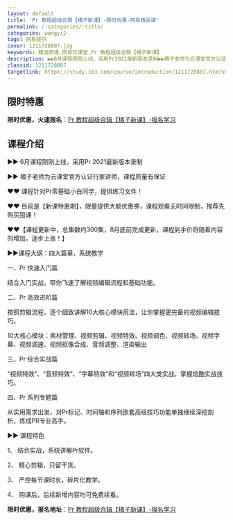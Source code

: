 ```yaml
---
layout: default
title: 'Pr 教程超级合辑【橘子新课】-限时优惠-网易精品课'
permalink: /:categories/:title/
categories: wangyi2
tags: 网易提供
cover: 1211728807.jpg
keywords: 精选网课,网易云课堂,Pr 教程超级合辑【橘子新课】
description: ▶▶6月课程刚刚上线，采用Pr2021最新版本录制▶▶橘子老师为云课堂官方认证行家讲师，课程质量有保证❤❤课程针对Pr零
classid: 1211728807
targetlink: https://study.163.com/course/introduction/1211728807.htm?share=1&shareId=1025206652&utm_campaign=share&utm_medium=iphoneShare&utm_source=&utm_u=1025206652
---
```


## 限时特惠

**限时优惠，火速报名**：[Pr 教程超级合辑【橘子新课】-报名学习](https://study.163.com/course/introduction/1211728807.htm?share=1&shareId=1025206652&utm_campaign=share&utm_medium=iphoneShare&utm_source=&utm_u=1025206652)

## 课程介绍

▶▶ 6月课程刚刚上线，采用Pr 2021最新版本录制

▶▶ 橘子老师为云课堂官方认证行家讲师，课程质量有保证



❤❤ 课程针对Pr零基础小白同学，提供练习文件！



❤❤ 目前是【新课特惠期】，限量提供大额优惠券，课程观看无时间限制，推荐先购买囤课！



❤❤【课程更新中，总集数约300集，8月底前完成更新，课程到手价将随着内容的增加，逐步上涨！】



▶▶课程大纲：四大篇章，系统教学

一、Pr 快速入门篇

结合入门实战，带你飞速了解视频编辑流程和基础功能。



二、Pr 高效进阶篇

按照剪辑流程，逐个细致讲解10大核心模块用法，让你掌握更完备的视频编辑技巧。

10大核心模块：素材管理、视频剪辑、视频特效、视频调色、视频转场、视频字幕、视频调速、视频抠像合成、音频调整、渲染输出



三、Pr 综合实战篇

 “视频特效”、“音频特效”、“字幕特效”和“视频转场”四大类实战，掌握炫酷实战技巧。



四、Pr 系列专题篇 

从实用需求出发，对Pr标记、时间轴和序列嵌套高级技巧功能单独继续深挖剖析，炼成PR专业高手。



▶▶ 课程特色

1、  结合实战，系统讲解Pr软件。

2、  精心剪辑，只留干货。

3、  严控每节课时长，碎片化教学。

4、  购课后，后续新增内容均可免费续看。

**限时优惠，报名地址**：[Pr 教程超级合辑【橘子新课】-报名学习](https://study.163.com/course/introduction/1211728807.htm?share=1&shareId=1025206652&utm_campaign=share&utm_medium=iphoneShare&utm_source=&utm_u=1025206652)

